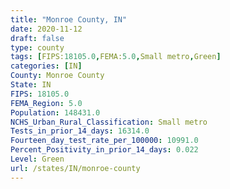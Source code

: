 ```yaml
---
title: "Monroe County, IN"
date: 2020-11-12
draft: false
type: county
tags: [FIPS:18105.0,FEMA:5.0,Small metro,Green]
categories: [IN]
County: Monroe County
State: IN
FIPS: 18105.0
FEMA_Region: 5.0
Population: 148431.0
NCHS_Urban_Rural_Classification: Small metro
Tests_in_prior_14_days: 16314.0
Fourteen_day_test_rate_per_100000: 10991.0
Percent_Positivity_in_prior_14_days: 0.022
Level: Green
url: /states/IN/monroe-county
---
```



